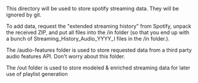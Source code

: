 This directory will be used to store spotify streaming data. They will be ignored by git. 

To add data, request the "extended streaming history" from Spotify, unpack the received ZIP, and put all files into the /in folder (so that you end up with a bunch of Streaming_History_Audio_YYYY_I files in the /in folder.).

The /audio-features folder is used to store requested data from a third party audio features API. Don't worry about this folder.

The /out folder is used to store modeled & enriched streaming data for later use of playlist generation